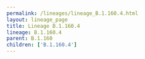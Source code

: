 ```yaml
---
permalink: /lineages/lineage_B.1.160.4.html
layout: lineage_page
title: Lineage B.1.160.4
lineage: B.1.160.4
parent: B.1.160
children: ['B.1.160.4']
---
```

